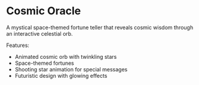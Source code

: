 # Cosmic Oracle

A mystical space-themed fortune teller that reveals cosmic wisdom through an interactive celestial orb.

Features:
- Animated cosmic orb with twinkling stars
- Space-themed fortunes
- Shooting star animation for special messages
- Futuristic design with glowing effects


